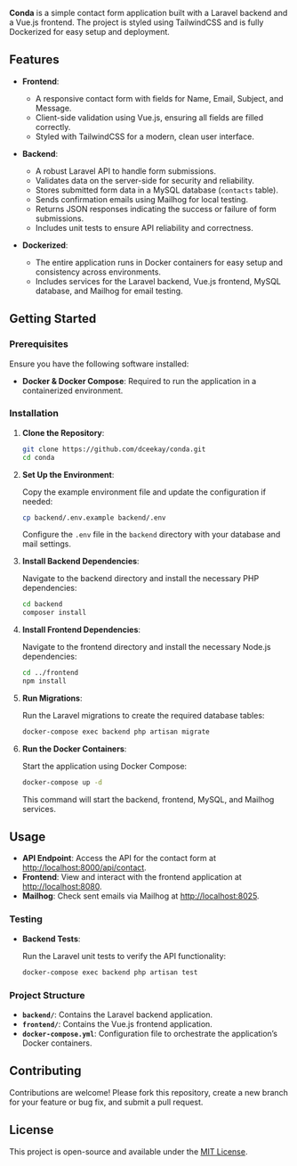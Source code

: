 
**Conda** is a simple contact form application built with a Laravel backend and a Vue.js frontend. The project is styled using TailwindCSS and is fully Dockerized for easy setup and deployment.

## Features

- **Frontend**:
  - A responsive contact form with fields for Name, Email, Subject, and Message.
  - Client-side validation using Vue.js, ensuring all fields are filled correctly.
  - Styled with TailwindCSS for a modern, clean user interface.
  
- **Backend**:
  - A robust Laravel API to handle form submissions.
  - Validates data on the server-side for security and reliability.
  - Stores submitted form data in a MySQL database (`contacts` table).
  - Sends confirmation emails using Mailhog for local testing.
  - Returns JSON responses indicating the success or failure of form submissions.
  - Includes unit tests to ensure API reliability and correctness.

- **Dockerized**:
  - The entire application runs in Docker containers for easy setup and consistency across environments.
  - Includes services for the Laravel backend, Vue.js frontend, MySQL database, and Mailhog for email testing.

## Getting Started

### Prerequisites

Ensure you have the following software installed:

- **Docker & Docker Compose**: Required to run the application in a containerized environment.

### Installation

1. **Clone the Repository**:

   ```bash
   git clone https://github.com/dceekay/conda.git
   cd conda
   ```

2. **Set Up the Environment**:

   Copy the example environment file and update the configuration if needed:

   ```bash
   cp backend/.env.example backend/.env
   ```

   Configure the `.env` file in the `backend` directory with your database and mail settings.

3. **Install Backend Dependencies**:

   Navigate to the backend directory and install the necessary PHP dependencies:

   ```bash
   cd backend
   composer install
   ```

4. **Install Frontend Dependencies**:

   Navigate to the frontend directory and install the necessary Node.js dependencies:

   ```bash
   cd ../frontend
   npm install
   ```

5. **Run Migrations**:

   Run the Laravel migrations to create the required database tables:

   ```bash
   docker-compose exec backend php artisan migrate
   ```

6. **Run the Docker Containers**:

   Start the application using Docker Compose:

   ```bash
   docker-compose up -d
   ```

   This command will start the backend, frontend, MySQL, and Mailhog services.

## Usage

- **API Endpoint**: Access the API for the contact form at [http://localhost:8000/api/contact](http://localhost:8000/api/contact).
- **Frontend**: View and interact with the frontend application at [http://localhost:8080](http://localhost:8080).
- **Mailhog**: Check sent emails via Mailhog at [http://localhost:8025](http://localhost:8025).

### Testing

- **Backend Tests**:

  Run the Laravel unit tests to verify the API functionality:

  ```bash
  docker-compose exec backend php artisan test
  ```

### Project Structure

- **`backend/`**: Contains the Laravel backend application.
- **`frontend/`**: Contains the Vue.js frontend application.
- **`docker-compose.yml`**: Configuration file to orchestrate the application’s Docker containers.

## Contributing

Contributions are welcome! Please fork this repository, create a new branch for your feature or bug fix, and submit a pull request.

## License

This project is open-source and available under the [MIT License](LICENSE).
```